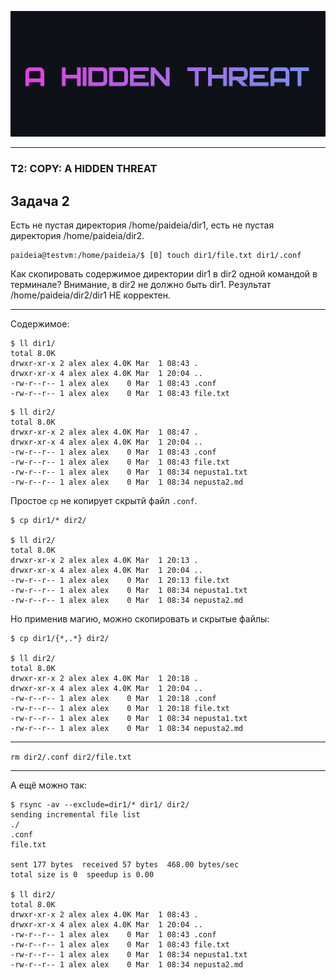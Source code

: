 ![](THREAT.png)

---

### T2: COPY: A HIDDEN THREAT
## Задача 2

Есть не пустая директория /home/paideia/dir1, есть не пустая директория /home/paideia/dir2.
```
paideia@testvm:/home/paideia/$ [0] touch dir1/file.txt dir1/.conf
```
Как скопировать содержимое директории dir1 в dir2 одной командой в терминале?
Внимание, в dir2 не должно быть dir1. Результат /home/paideia/dir2/dir1 НЕ корректен.

---

Содержимое:

```
$ ll dir1/
total 8.0K
drwxr-xr-x 2 alex alex 4.0K Mar  1 08:43 .
drwxr-xr-x 4 alex alex 4.0K Mar  1 20:04 ..
-rw-r--r-- 1 alex alex    0 Mar  1 08:43 .conf
-rw-r--r-- 1 alex alex    0 Mar  1 08:43 file.txt
```

```
$ ll dir2/
total 8.0K
drwxr-xr-x 2 alex alex 4.0K Mar  1 08:47 .
drwxr-xr-x 4 alex alex 4.0K Mar  1 20:04 ..
-rw-r--r-- 1 alex alex    0 Mar  1 08:43 .conf
-rw-r--r-- 1 alex alex    0 Mar  1 08:43 file.txt
-rw-r--r-- 1 alex alex    0 Mar  1 08:34 nepusta1.txt
-rw-r--r-- 1 alex alex    0 Mar  1 08:34 nepusta2.md
```

Простое `cp` не копирует скрытй файл `.conf`.

```
$ cp dir1/* dir2/

$ ll dir2/
total 8.0K
drwxr-xr-x 2 alex alex 4.0K Mar  1 20:13 .
drwxr-xr-x 4 alex alex 4.0K Mar  1 20:04 ..
-rw-r--r-- 1 alex alex    0 Mar  1 20:13 file.txt
-rw-r--r-- 1 alex alex    0 Mar  1 08:34 nepusta1.txt
-rw-r--r-- 1 alex alex    0 Mar  1 08:34 nepusta2.md
```

Но применив магию, можно скопировать и скрытые файлы:
```
$ cp dir1/{*,.*} dir2/

$ ll dir2/
total 8.0K
drwxr-xr-x 2 alex alex 4.0K Mar  1 20:18 .
drwxr-xr-x 4 alex alex 4.0K Mar  1 20:04 ..
-rw-r--r-- 1 alex alex    0 Mar  1 20:18 .conf
-rw-r--r-- 1 alex alex    0 Mar  1 20:18 file.txt
-rw-r--r-- 1 alex alex    0 Mar  1 08:34 nepusta1.txt
-rw-r--r-- 1 alex alex    0 Mar  1 08:34 nepusta2.md
```

---

`rm dir2/.conf dir2/file.txt`

---

А ещё можно так:
```
$ rsync -av --exclude=dir1/* dir1/ dir2/
sending incremental file list
./
.conf
file.txt

sent 177 bytes  received 57 bytes  468.00 bytes/sec
total size is 0  speedup is 0.00

$ ll dir2/
total 8.0K
drwxr-xr-x 2 alex alex 4.0K Mar  1 08:43 .
drwxr-xr-x 4 alex alex 4.0K Mar  1 20:04 ..
-rw-r--r-- 1 alex alex    0 Mar  1 08:43 .conf
-rw-r--r-- 1 alex alex    0 Mar  1 08:43 file.txt
-rw-r--r-- 1 alex alex    0 Mar  1 08:34 nepusta1.txt
-rw-r--r-- 1 alex alex    0 Mar  1 08:34 nepusta2.md
```